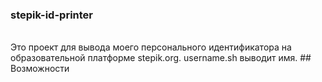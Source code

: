 ### stepik-id-printer
<br>
Это проект для вывода моего персонального идентификатора на образовательной платформе stepik.org. username.sh выводит имя.
## Возможности
<br>
